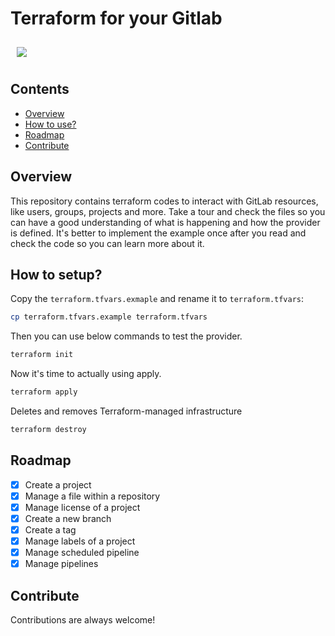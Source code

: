 # Terraform for your Gitlab

<img src="https://cdn.hashnode.com/res/hashnode/image/upload/v1614300785186/RIcnyRMzx.png" style="padding: 10px">

## Contents

- [Overview](#overview)
- [How to use?](#how-to-use)
- [Roadmap](#roadmap)
- [Contribute](#contribute)

## Overview

This repository contains terraform codes to interact with GitLab resources, like users, groups, projects and more. Take a tour and check the files so you can have a good understanding of what is happening and how the provider is defined.
It's better to implement the example once after you read and check the code so you can learn more about it.

## How to setup?

Copy the `terraform.tfvars.exmaple` and rename it to `terraform.tfvars`:

```bash
cp terraform.tfvars.example terraform.tfvars
```

Then you can use below commands to test the provider.

```bash
terraform init
```

Now it's time to actually using apply.

```bash
terraform apply
```

Deletes and removes Terraform-managed infrastructure

```bash
terraform destroy
```

## Roadmap

- [x] Create a project
- [x] Manage a file within a repository
- [x] Manage license of a project
- [x] Create a new branch
- [x] Create a tag
- [x] Manage labels of a project
- [x] Manage scheduled pipeline
- [x] Manage pipelines

## Contribute

Contributions are always welcome!
